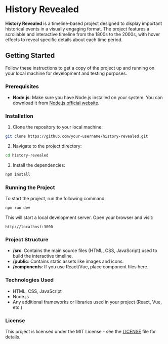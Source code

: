
# History Revealed

**History Revealed** is a timeline-based project designed to display important historical events in a visually engaging format. The project features a scrollable and interactive timeline from the 1800s to the 2000s, with hover effects to reveal specific details about each time period.

## Getting Started

Follow these instructions to get a copy of the project up and running on your local machine for development and testing purposes.

### Prerequisites

- **Node.js**: Make sure you have Node.js installed on your system. You can download it from [Node.js official website](https://nodejs.org/).

### Installation

1. Clone the repository to your local machine:

```bash
git clone https://github.com/your-username/history-revealed.git
```

2. Navigate to the project directory:

```bash
cd history-revealed
```

3. Install the dependencies:

```bash
npm install
```

### Running the Project

To start the project, run the following command:

```bash
npm run dev
```

This will start a local development server. Open your browser and visit:

```
http://localhost:3000
```

### Project Structure

- **/src**: Contains the main source files (HTML, CSS, JavaScript) used to build the interactive timeline.
- **/public**: Contains static assets like images and icons.
- **/components**: If you use React/Vue, place component files here.

### Technologies Used

- HTML, CSS, JavaScript
- Node.js
- Any additional frameworks or libraries used in your project (React, Vue, etc.)

### License

This project is licensed under the MIT License - see the [LICENSE](LICENSE) file for details.
